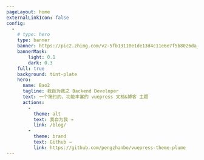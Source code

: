 ```yaml
---
pageLayout: home
externalLinkIcon: false
config:
  -
    # type: hero
    type: banner
    banner: https://pic2.zhimg.com/v2-5fb13110e1de13d4c11e6e7f5b8026da_r.jpg
    bannerMask:
        light: 0.1
        dark: 0.3
    full: true
    background: tint-plate
    hero:
      name: Bao2
      tagline: 我自为我之 Backend Developer
      text: 一个简约的，功能丰富的 vuepress 文档&博客 主题
      actions:
        -
          theme: alt
          text: 我自为我 →
          link: /blog/
        -
          theme: brand
          text: Github →
          link: https://github.com/pengzhanbo/vuepress-theme-plume
---
```

